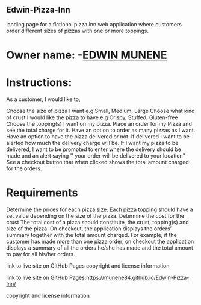 ## Edwin-Pizza-Inn
landing page for a fictional pizza inn
web application where customers order different sizes of pizzas with one or more toppings.

# Owner name: -[EDWIN MUNENE](https://github.com/Munene84)

# Instructions:
As a customer, I would like to;

Choose the size of pizza I want e.g Small, Medium, Large
Choose what kind of crust I would like the pizza to have e.g Crispy, Stuffed, Gluten-free
Choose the topping(s) I want on my pizza.
Place an order for my Pizza and see the total charge for it.
Have an option to order as many pizzas as I want.
Have an option to have the pizza delivered or not.  If delivered I want to be alerted how much the delivery charge will be.
If I want my pizza to be delivered, I want to be prompted to enter where the delivery should be made and an alert saying '' your order will be delivered to your location"
See a checkout button that when clicked shows the total amount charged for the orders.
# Requirements
Determine the prices for each pizza size.
Each pizza topping should have a set value depending on the size of the pizza.
Determine the cost for the crust
The total cost of a pizza should constitute, the crust, topping(s) and size of the pizza.
On checkout, the application displays the orders’ summary together with the total amount charged. For example, if the customer has made more than one pizza order, on checkout the application displays a summary of all the orders he/she has made and the total amount to pay for all his/her orders.

link to live site on GitHub Pages
copyright and license information

link to live site on GitHub Pages:https://munene84.github.io/Edwin-Pizza-Inn/

copyright and license information
